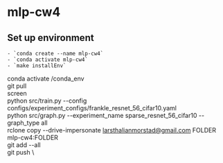 # mlp-cw4




## Set up environment
    - `conda create --name mlp-cw4`
	- `conda activate mlp-cw4`
    - `make installEnv` 


conda activate /conda_env \
git pull \
screen \
python src/train.py --config configs/experiment_configs/frankle_resnet_56_cifar10.yaml \
python src/graph.py --experiment_name sparse_resnet_56_cifar10 --graph_type all \
rclone copy --drive-impersonate larsthalianmorstad@gmail.com FOLDER mlp-cw4:FOLDER \
git add --all \
git push \